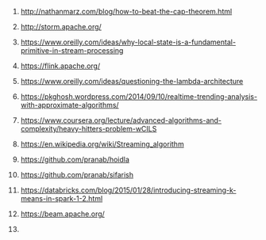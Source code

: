 1) http://nathanmarz.com/blog/how-to-beat-the-cap-theorem.html

2) http://storm.apache.org/

3) https://www.oreilly.com/ideas/why-local-state-is-a-fundamental-primitive-in-stream-processing

4) https://flink.apache.org/

5) https://www.oreilly.com/ideas/questioning-the-lambda-architecture

6) https://pkghosh.wordpress.com/2014/09/10/realtime-trending-analysis-with-approximate-algorithms/

7) https://www.coursera.org/lecture/advanced-algorithms-and-complexity/heavy-hitters-problem-wCILS

8) https://en.wikipedia.org/wiki/Streaming_algorithm

9) https://github.com/pranab/hoidla

10) https://github.com/pranab/sifarish

11) https://databricks.com/blog/2015/01/28/introducing-streaming-k-means-in-spark-1-2.html

12) https://beam.apache.org/

13) 
